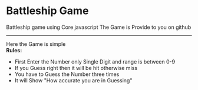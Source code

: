 
# Battleship Game
Battleship game using Core javascript
The Game is Provide to you on github
<hr>
Here the Game is simple<br>
<b>Rules:</b>
<ul>
<li>First Enter the Number only Single Digit and range is between 0-9</li>
<li>If you Guess right then it will be hit  otherwise miss</li>
<li>You have to Guess the Number three times </li><li>It will Show "How accurate you are in Guessing"</li>
</ul>
